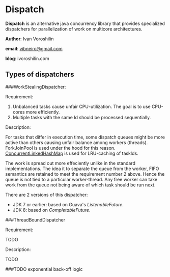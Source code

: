 # Dispatch
**Dispatch** is an alternative java concurrency library that provides specialized dispatchers for parallelization of work on multicore architectures. 


**Author**: Ivan Voroshilin

**email**: vibneiro@gmail.com

**blog**: ivoroshilin.com

## Types of dispatchers

###WorkStealingDispatcher:

Requirement: 

1. Unbalanced tasks cause unfair CPU-utilization. The goal is to use CPU-cores more efficiently.
2. Multiple tasks with the same Id should be processed sequentially.

Description:

For tasks that differ in execution time, some dispatch queues might be more active than others causing unfair balance among workers (threads). ForkJoinPool is used under the hood for this reason.
[ConcurrentLinkedHashMap](https://code.google.com/p/concurrentlinkedhashmap/) is used for LRU-caching of taskIds.

The work is spread out more effeciently unlike in the standard implementations. The idea it to separate the queue from the worker, FIFO semantics are retained to meet the requirement number 2 above. Hence the queue is not tied to a particular worker-thread. Any free worker can take work from the queue not being aware of which task should be run next. 

There are 2 versions of this dispatcher:
 - JDK 7 or earlier: based on Guava's *ListenableFuture*.
 - JDK 8: based on *CompletableFuture*.

###ThreadBoundDispatcher

Requirement: 

TODO

Description:

TODO

###TODO exponential back-off logic
